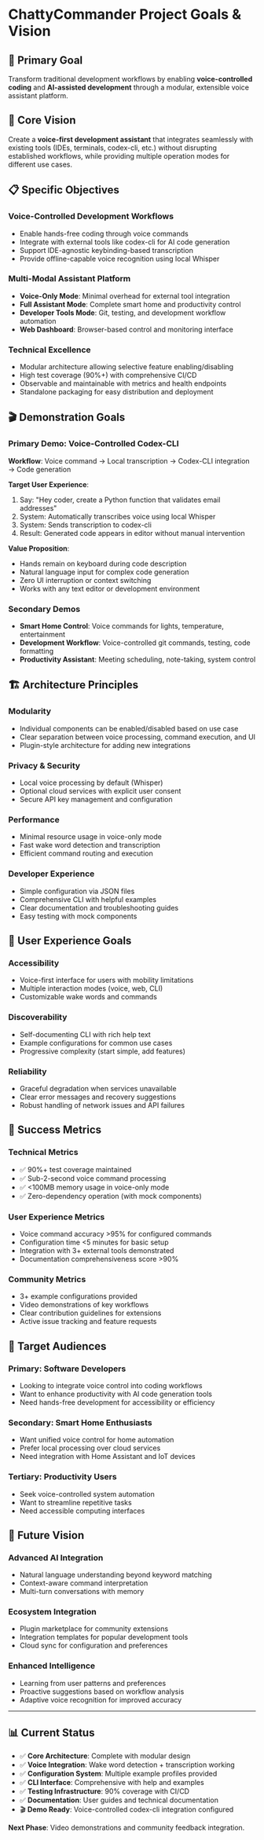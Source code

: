 # ChattyCommander Project Goals & Vision

## 🎯 **Primary Goal**

Transform traditional development workflows by enabling **voice-controlled coding** and **AI-assisted development** through a modular, extensible voice assistant platform.

## 🌟 **Core Vision**

Create a **voice-first development assistant** that integrates seamlessly with existing tools (IDEs, terminals, codex-cli, etc.) without disrupting established workflows, while providing multiple operation modes for different use cases.

## 📋 **Specific Objectives**

### **Voice-Controlled Development Workflows**

- Enable hands-free coding through voice commands
- Integrate with external tools like codex-cli for AI code generation
- Support IDE-agnostic keybinding-based transcription
- Provide offline-capable voice recognition using local Whisper

### **Multi-Modal Assistant Platform**

- **Voice-Only Mode**: Minimal overhead for external tool integration
- **Full Assistant Mode**: Complete smart home and productivity control
- **Developer Tools Mode**: Git, testing, and development workflow automation
- **Web Dashboard**: Browser-based control and monitoring interface

### **Technical Excellence**

- Modular architecture allowing selective feature enabling/disabling
- High test coverage (90%+) with comprehensive CI/CD
- Observable and maintainable with metrics and health endpoints
- Standalone packaging for easy distribution and deployment

## 🎬 **Demonstration Goals**

### **Primary Demo: Voice-Controlled Codex-CLI**

**Workflow**: Voice command → Local transcription → Codex-CLI integration → Code generation

**Target User Experience**:

1. Say: "Hey coder, create a Python function that validates email addresses"
1. System: Automatically transcribes voice using local Whisper
1. System: Sends transcription to codex-cli
1. Result: Generated code appears in editor without manual intervention

**Value Proposition**:

- Hands remain on keyboard during code description
- Natural language input for complex code generation
- Zero UI interruption or context switching
- Works with any text editor or development environment

### **Secondary Demos**

- **Smart Home Control**: Voice commands for lights, temperature, entertainment
- **Development Workflow**: Voice-controlled git commands, testing, code formatting
- **Productivity Assistant**: Meeting scheduling, note-taking, system control

## 🏗️ **Architecture Principles**

### **Modularity**

- Individual components can be enabled/disabled based on use case
- Clear separation between voice processing, command execution, and UI
- Plugin-style architecture for adding new integrations

### **Privacy & Security**

- Local voice processing by default (Whisper)
- Optional cloud services with explicit user consent
- Secure API key management and configuration

### **Performance**

- Minimal resource usage in voice-only mode
- Fast wake word detection and transcription
- Efficient command routing and execution

### **Developer Experience**

- Simple configuration via JSON files
- Comprehensive CLI with helpful examples
- Clear documentation and troubleshooting guides
- Easy testing with mock components

## 🎨 **User Experience Goals**

### **Accessibility**

- Voice-first interface for users with mobility limitations
- Multiple interaction modes (voice, web, CLI)
- Customizable wake words and commands

### **Discoverability**

- Self-documenting CLI with rich help text
- Example configurations for common use cases
- Progressive complexity (start simple, add features)

### **Reliability**

- Graceful degradation when services unavailable
- Clear error messages and recovery suggestions
- Robust handling of network issues and API failures

## 🚀 **Success Metrics**

### **Technical Metrics**

- ✅ 90%+ test coverage maintained
- ✅ Sub-2-second voice command processing
- ✅ \<100MB memory usage in voice-only mode
- ✅ Zero-dependency operation (with mock components)

### **User Experience Metrics**

- Voice command accuracy >95% for configured commands
- Configuration time \<5 minutes for basic setup
- Integration with 3+ external tools demonstrated
- Documentation comprehensiveness score >90%

### **Community Metrics**

- 3+ example configurations provided
- Video demonstrations of key workflows
- Clear contribution guidelines for extensions
- Active issue tracking and feature requests

## 🎯 **Target Audiences**

### **Primary: Software Developers**

- Looking to integrate voice control into coding workflows
- Want to enhance productivity with AI code generation tools
- Need hands-free development for accessibility or efficiency

### **Secondary: Smart Home Enthusiasts**

- Want unified voice control for home automation
- Prefer local processing over cloud services
- Need integration with Home Assistant and IoT devices

### **Tertiary: Productivity Users**

- Seek voice-controlled system automation
- Want to streamline repetitive tasks
- Need accessible computing interfaces

## 🔮 **Future Vision**

### **Advanced AI Integration**

- Natural language understanding beyond keyword matching
- Context-aware command interpretation
- Multi-turn conversations with memory

### **Ecosystem Integration**

- Plugin marketplace for community extensions
- Integration templates for popular development tools
- Cloud sync for configuration and preferences

### **Enhanced Intelligence**

- Learning from user patterns and preferences
- Proactive suggestions based on workflow analysis
- Adaptive voice recognition for improved accuracy

______________________________________________________________________

## 📊 **Current Status**

- ✅ **Core Architecture**: Complete with modular design
- ✅ **Voice Integration**: Wake word detection + transcription working
- ✅ **Configuration System**: Multiple example profiles provided
- ✅ **CLI Interface**: Comprehensive with help and examples
- ✅ **Testing Infrastructure**: 90% coverage with CI/CD
- ✅ **Documentation**: User guides and technical documentation
- 🎬 **Demo Ready**: Voice-controlled codex-cli integration configured

**Next Phase**: Video demonstrations and community feedback integration.

